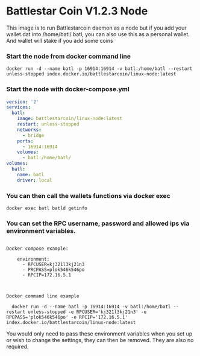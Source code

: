 Battlestar Coin V1.2.3 Node
========

This image is to run Battlestarcoin daemon as a node but if you add your wallet.dat into /home/batl/.batl, you can also use this as a personal wallet.  And wallet will stake if you add some coins

### Start the node from docker command line 

```
docker run -d --name batl -p 16914:16914 -v batl:/home/batl --restart unless-stopped index.docker.io/battlestarcoin/linux-node:latest
```


### Start the node with docker-compose.yml

```yaml
version: '2'
services:
  batl:
    image: battlestarcoin/linux-node:latest
    restart: unless-stopped
    networks:
      - bridge
    ports:
      - 16914:16914
    volumes:
      - batl:/home/batl/
volumes:
  batl:
    name: batl
    driver: local
```

### You can then call the wallets functions via docker exec

```
docker exec batl batld getinfo
```

### You can set the RPC username, password and allowed ips via environment variables.

```

Docker compose example: 

    environment:
      - RPCUSER=kj321l3kj21n3
      - PRCPASS=plok546k546po
      - RPCIP=172.16.5.1
      
```

```

Docker command line example

  docker run -d --name batl -p 16914:16914 -v batl:/home/batl --restart unless-stopped -e RPCUSER='kj321l3kj21n3' -e RPCPASS='plok546k546po' -e RPCIP='172.16.5.1' index.docker.io/battlestarcoin/linux-node:latest

```

You would only need to pass these environment variables when you set up or wish to change the settings, they can then be removed.  They are also no required.
